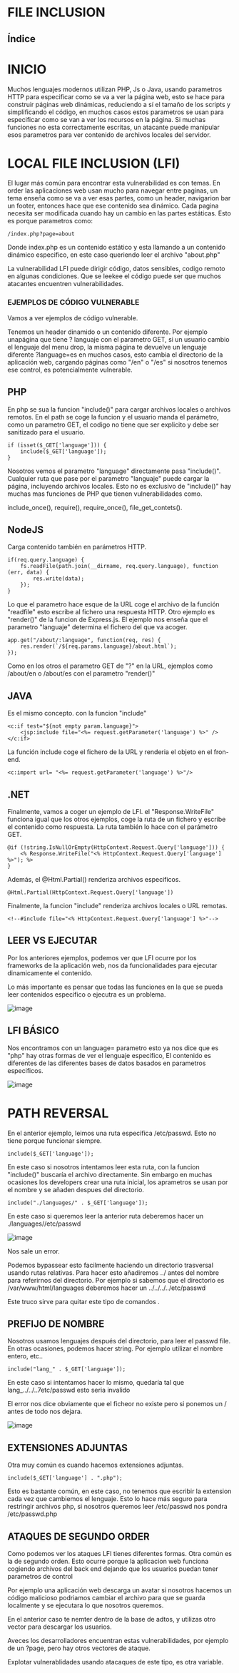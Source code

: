 # FILE INCLUSION

## Índice

# INICIO

Muchos lenguajes modernos utilizan PHP, Js o Java, usando parametros HTTP para especificar como se va a ver la página web, esto se hace para construir páginas web dinámicas, reduciendo a sí el tamaño de los scripts y simplificando el código, en muchos casos estos parametros se usan para especificar como se van a ver los recursos en la página. Si muchas funciones no esta correctamente escritas, un atacante puede manipular esos parametros para ver contenido de archivos locales del servidor. 

# LOCAL FILE INCLUSION (LFI)

El lugar más común para encontrar esta vulnerabilidad es con temas. En order las aplicaciones web usan mucho para navegar entre paginas, un tema enseña como se va a ver esas partes, como un header, navigarion bar un footer, entonces hace que ese contenido sea dinámico. Cada pagina necesita ser modificada cuando hay un cambio en las partes estáticas. Esto es porque parametros como:
```
/index.php?page=about
```
Donde index.php es un contenido estático y esta llamando a un contenido dinámico especifico, en este caso queriendo leer el archivo "about.php"

La vulnerabilidad LFI puede dirigir código, datos sensibles, codigo remoto en algunas condiciones. Que se leekee el código puede ser que muchos atacantes encuentren vulnerabilidades.

### EJEMPLOS DE CÓDIGO VULNERABLE

Vamos a ver ejemplos de código vulnerable.

Tenemos un header dinamido o un contenido diferente. Por ejemplo unapágina que tiene ? languaje con el parametro GET, si un usuario cambio el lenguaje del menu drop, la misma página te devuelve un lenguaje diferente ?language=es en muchos casos, esto cambia el directorio de la aplicación web, cargando páginas como "/en" o "/es" si nosotros tenemos ese control, es potencialmente vulnerable.

## PHP

En php se sua la funcion "include()" para cargar archivos locales o archivos remotos. En el path se coge la funcion y el usuario manda el parámetro, como un parametro GET, el codigo no tiene que ser explicito y debe ser sanitizado para el usuario.

```
if (isset($_GET['language'])) {
    include($_GET['language']);
}
```

Nosotros vemos el parametro "language" directamente pasa "include()". Cualquier ruta que pase por el parametro "languaje" puede cargar la página, incluyendo archivos locales. Esto no es exclusivo de "include()" hay muchas mas funciones de PHP que tienen vulnerabilidades como.

include_once(), require(), require_once(), file_get_contets().

## NodeJS

Carga contenido también en parámetros HTTP.

```
if(req.query.language) {
    fs.readFile(path.join(__dirname, req.query.language), function (err, data) {
        res.write(data);
    });
}
```
Lo que el parametro hace esque de la URL coge el archivo de la función "readfile" esto escribe al fichero una respuesta HTTP. Otro ejemplo es "render()" de la funcion de Express.js. El ejemplo nos enseña que el parametro "languaje" determina el fichero del que va acoger.

```
app.get("/about/:language", function(req, res) {
    res.render(`/${req.params.language}/about.html`);
});
```
Como en los otros el parametro GET de "?" en la URL, ejemplos como /about/en o /about/es con el parametro "render()" 

## JAVA

Es el mismo concepto. con la funcion "include"

```
<c:if test="${not empty param.language}">
    <jsp:include file="<%= request.getParameter('language') %>" />
</c:if>
```

La función include coge el fichero de la URL y renderia el objeto en el fron-end.

```
<c:import url= "<%= request.getParameter('language') %>"/>
```

## .NET

Finalmente, vamos a coger un ejemplo de LFI. el "Response.WriteFile" funciona igual que los otros ejemplos, coge la ruta de un fichero y escribe el contenido como respuesta. La ruta también lo hace con el parámetro GET.
```
@if (!string.IsNullOrEmpty(HttpContext.Request.Query['language'])) {
    <% Response.WriteFile("<% HttpContext.Request.Query['language'] %>"); %> 
}
```

Además, el @Html.Partial() renderiza archivos especificos.

```
@Html.Partial(HttpContext.Request.Query['language'])
```
Finalmente, la funcion "include" renderiza archivos locales o URL remotas.

```
<!--#include file="<% HttpContext.Request.Query['language'] %>"-->
```

## LEER VS EJECUTAR

Por los anteriores ejemplos, podemos ver que LFI ocurre por los frameworks de la aplicación web, nos da funcionalidades para ejecutar dinamicamente el contenido.

Lo más importante es pensar que todas las funciones en la que se pueda leer contenidos especifico o ejecutra es un problema.

![image](https://github.com/D4l1-web/PenetrationTester-Ruta/assets/79869523/7b6f5d42-af1e-45e9-ba0c-e0af151c3eaa)

## LFI BÁSICO

Nos encontramos con un language= parametro esto ya nos dice que es "php" hay otras formas de ver el lenguaje específico, El contenido es diferentes de las diferentes bases de datos basados en parametros especificos.

![image](https://github.com/D4l1-web/PenetrationTester-Ruta/assets/79869523/e554ec74-1573-4e3f-8272-87cb2c24a109)

# PATH REVERSAL

En el anterior ejemplo, leimos una ruta especifica /etc/passwd. Esto no tiene porque funcionar siempre.

```
include($_GET['language']);
```

En este caso si nosotros intentamos leer esta ruta, con la funcion "include()" buscaría el archivo directamente. Sin embargo en muchas ocasiones los developers crear una ruta inicial, los aprametros se usan por el nombre y se añaden despues del directorio.

```
include("./languages/" . $_GET['language']);
```

En este caso si queremos leer la anterior ruta deberemos hacer un ./languages//etc/passwd

![image](https://github.com/D4l1-web/PenetrationTester-Ruta/assets/79869523/a8b6c57f-0e29-46b3-9159-817c38521ee1)

Nos sale un error. 

Podemos bypassear esto facilmente haciendo un directorio trasversal usando rutas relativas. Para hacer esto añadiremos ../ antes del nombre para referirnos del directorio. Por ejemplo si sabemos que el directorio es /var/www/html/languages deberemos hacer un ../../../../etc/passwd

Este truco sirve para quitar este tipo de comandos .

## PREFIJO DE NOMBRE

Nosotros usamos lenguajes después del directorio, para leer el passwd file. En otras ocasiones, podemos hacer string. Por ejemplo utilizar el nombre entero, etc..

```
include("lang_" . $_GET['language']);
```

En este caso si intentamos hacer lo mismo, quedaría tal que lang_../../..7etc/passwd esto seria invalido

El error nos dice obviamente que el ficheor no existe pero si ponemos un / antes de todo nos dejara.

![image](https://github.com/D4l1-web/PenetrationTester-Ruta/assets/79869523/3309f6ec-7e94-4315-b001-d4d2c9aa3ffe)

## EXTENSIONES ADJUNTAS

Otra muy común es cuando hacemos extensiones adjuntas.

```
include($_GET['language'] . ".php");
```

Esto es bastante común, en este caso, no tenemos que escribir la extension cada vez que cambiemos el lenguaje. Esto lo hace más seguro para restringir archivos php, si nosotros queremos leer /etc/passwd nos pondra /etc/passwd.php

## ATAQUES DE SEGUNDO ORDER

Como podemos ver los ataques LFI tienes diferentes formas. Otra común es la de segundo orden. Esto ocurre porque la aplicacion web funciona cogiendo archivos del back end dejando que los usuarios puedan tener parametros de control

Por ejemplo una aplicación web descarga un avatar si nosotros hacemos un código malicioso podriamos cambiar el archivo para que se guarda localmente y se ejecutara lo que nosotros queremos.

En el anterior caso te nemter dentro de la base de adtos, y utilizas otro vector para descargar los usuarios.

Aveces los desarrolladores encuentran estas vulnerabilidades, por ejemplo de un ?page, pero hay otros vectores de ataque.

Explotar vulnerablidades usando atacaques de este tipo, es otra variable.




